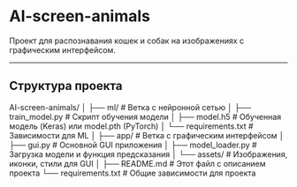 # AI-screen-animals

Проект для распознавания кошек и собак на изображениях с графическим интерфейсом.

---

## Структура проекта

AI-screen-animals/
│
├── ml/ # Ветка с нейронной сетью
│ ├── train_model.py # Скрипт обучения модели
│ ├── model.h5 # Обученная модель (Keras) или model.pth (PyTorch)
│ └── requirements.txt # Зависимости для ML
│
├── app/ # Ветка с графическим интерфейсом
│ ├── gui.py # Основной GUI приложения
│ ├── model_loader.py # Загрузка модели и функция предсказания
│ └── assets/ # Изображения, иконки, стили для GUI
│
├── README.md # Этот файл с описанием проекта
└── requirements.txt # Общие зависимости для проекта
